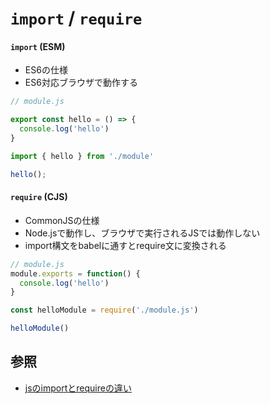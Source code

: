 # `import` / `require`
#### `import` (ESM)
- ES6の仕様
- ES6対応ブラウザで動作する

```js
// module.js

export const hello = () => {
  console.log('hello')
}
```

```js
import { hello } from './module'

hello();
```

#### `require` (CJS)
- CommonJSの仕様
- Node.jsで動作し、ブラウザで実行されるJSでは動作しない
- import構文をbabelに通すとrequire文に変換される

```js
// module.js
module.exports = function() {
  console.log('hello')
}
```

```js
const helloModule = require('./module.js')

helloModule()
```

## 参照
- [jsのimportとrequireの違い](https://qiita.com/minato-naka/items/39ecc285d1e37226a283)
